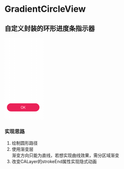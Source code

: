 # GradientCircleView
## 自定义封装的环形进度条指示器


![img](https://github.com/xuanyuelin/GradientCircleView/blob/master/circleIndicator.gif)


### 实现思路
1. 绘制圆形路径
2. 使用渐变层  
渐变方向只能为直线，若想实现曲线效果，需分区域渐变
3. 改变CALayer的strokeEnd属性实现隐式动画
   
